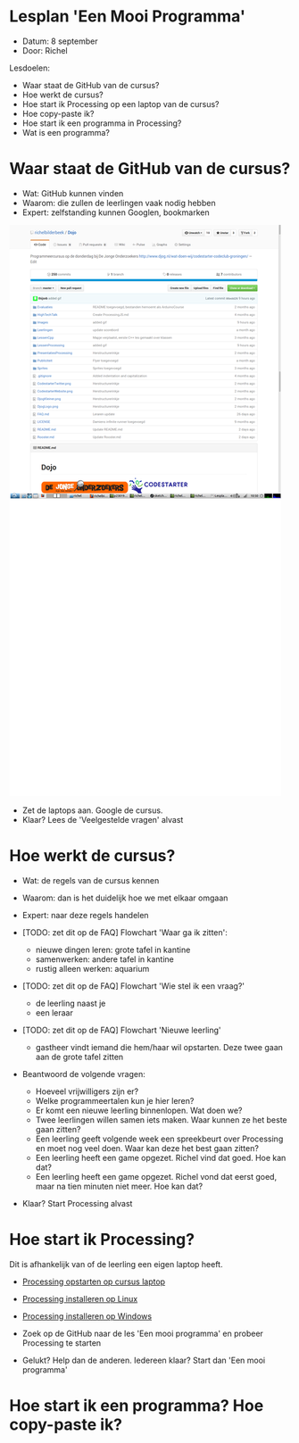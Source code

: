 # Lesplan 'Een Mooi Programma'

 * Datum: 8 september
 * Door: Richel

Lesdoelen:
 * Waar staat de GitHub van de cursus?
 * Hoe werkt de cursus?
 * Hoe start ik Processing op een laptop van de cursus?
 * Hoe copy-paste ik?
 * Hoe start ik een programma in Processing?
 * Wat is een programma?

# Waar staat de GitHub van de cursus?

 * Wat: GitHub kunnen vinden
 * Waarom: die zullen de leerlingen vaak nodig hebben
 * Expert: zelfstanding kunnen Googlen, bookmarken 

![Cursus](Cursus1.png)

 * Zet de laptops aan. Google de cursus. 
 * Klaar? Lees de 'Veelgestelde vragen' alvast

# Hoe werkt de cursus?

 * Wat: de regels van de cursus kennen
 * Waarom: dan is het duidelijk hoe we met elkaar omgaan
 * Expert: naar deze regels handelen

 * [TODO: zet dit op de FAQ] Flowchart 'Waar ga ik zitten':
    * nieuwe dingen leren: grote tafel in kantine
    * samenwerken: andere tafel in kantine
    * rustig alleen werken: aquarium
 * [TODO: zet dit op de FAQ] Flowchart 'Wie stel ik een vraag?'
    * de leerling naast je
    * een leraar
 * [TODO: zet dit op de FAQ] Flowchart 'Nieuwe leerling'
    * gastheer vindt iemand die hem/haar wil opstarten. Deze twee gaan aan de grote tafel zitten

 * Beantwoord de volgende vragen:
   * Hoeveel vrijwilligers zijn er?
   * Welke programmeertalen kun je hier leren?
   * Er komt een nieuwe leerling binnenlopen. Wat doen we?
   * Twee leerlingen willen samen iets maken. Waar kunnen ze het beste gaan zitten?
   * Een leerling geeft volgende week een spreekbeurt over Processing en moet nog veel doen. Waar kan deze het best gaan zitten? 
   * Een leerling heeft een game opgezet. Richel vind dat goed. Hoe kan dat? 
   * Een leerling heeft een game opgezet. Richel vond dat eerst goed, maar na tien minuten niet meer. Hoe kan dat? 
 * Klaar? Start Processing alvast

# Hoe start ik Processing?

Dit is afhankelijk van of de leerling een eigen laptop heeft.

 * [Processing opstarten op cursus laptop](../LessenProcessing/ProcessingOpstartenOpCursusLaptop/README.md)
 * [Processing installeren op Linux](../LessenProcessing/ProcessingInstallerenOpLinux/README.md)
 * [Processing installeren op Windows](../LessenProcessing/ProcessingInstallerenOpWindows/README.md)

 * Zoek op de GitHub naar de les 'Een mooi programma' en probeer Processing te starten
 * Gelukt? Help dan de anderen. Iedereen klaar? Start dan 'Een mooi programma'

 
# Hoe start ik een programma? Hoe copy-paste ik?



